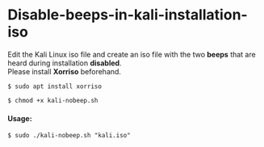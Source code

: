 # Disable-beeps-in-kali-installation-iso
Edit the Kali Linux iso file and create an iso file with the two **beeps** that are heard during installation **disabled**.
<br>
Please install **Xorriso** beforehand.
```
$ sudo apt install xorriso
```
```
$ chmod +x kali-nobeep.sh
```

#### Usage: 

```
$ sudo ./kali-nobeep.sh "kali.iso"
```